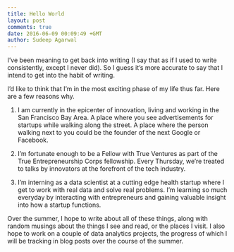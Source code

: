 ```yaml
---
title: Hello World
layout: post
comments: true
date: 2016-06-09 00:09:49 +GMT
author: Sudeep Agarwal
---
```


I’ve been meaning to get back into writing (I say that as if I used to write consistently, except I never did). So I guess it’s more accurate to say that I intend to get into the habit of writing. 

I’d like to think that I’m in the most exciting phase of my life thus far. Here are a few reasons why. 

1. I am currently in the epicenter of innovation, living and working in the San Francisco Bay Area. A place where you see advertisements for startups while walking along the street. A place where the person walking next to you could be the founder of the next Google or Facebook.

2. I’m fortunate enough to be a Fellow with True Ventures as part of the True Entrepreneurship Corps fellowship. Every Thursday, we’re treated to talks by innovators at the forefront of the tech industry. 

3. I’m interning as a data scientist at a cutting edge health startup where I get to work with real data and solve real problems. I’m learning so much everyday by interacting with entrepreneurs and gaining valuable insight into how a startup functions. 

Over the summer, I hope to write about all of these things, along with random musings about the things I see and read, or the places I visit. I also hope to work on a couple of data analytics projects, the progress of which I will be tracking in blog posts over the course of the summer.
